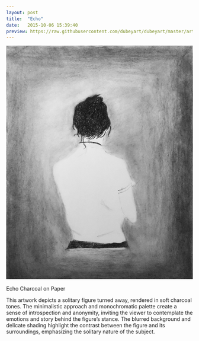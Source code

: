 ```yaml
---
layout: post
title:  "Echo"
date:   2015-10-06 15:39:40
preview: https://raw.githubusercontent.com/dubeyart/dubeyart/master/artworks/IMG_8143.jpeg?w=1528
---
```


![Picture 1](https://raw.githubusercontent.com/dubeyart/dubeyart/master/artworks/IMG_8143.jpeg)

Echo
Charcoal on Paper

This artwork depicts a solitary figure turned away, rendered in soft charcoal tones. The minimalistic approach and monochromatic palette create a sense of introspection and anonymity, inviting the viewer to contemplate the emotions and story behind the figure’s stance. The blurred background and delicate shading highlight the contrast between the figure and its surroundings, emphasizing the solitary nature of the subject.
